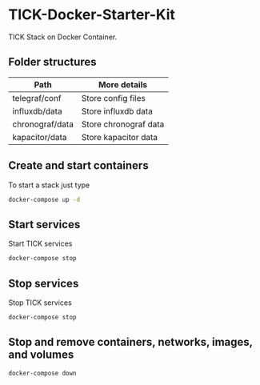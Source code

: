 # TICK-Docker-Starter-Kit

TICK Stack on Docker Container.

## Folder structures

| Path            | More details          |
|-----------------|-----------------------|
| telegraf/conf   | Store config files    |
| influxdb/data   | Store influxdb data   |
| chronograf/data | Store chronograf data |
| kapacitor/data  | Store kapacitor data  |

## Create and start containers

To start a stack just type

```bash
docker-compose up -d
```

## Start services

Start TICK services

```bash
docker-compose stop
```

## Stop services

Stop TICK services

```bash
docker-compose stop
```

## Stop and remove containers, networks, images, and volumes

```bash
docker-compose down
```
